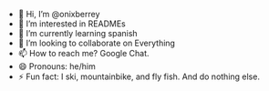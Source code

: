 - 👋 Hi, I’m @onixberrey
- 👀 I’m interested in READMEs
- 🌱 I’m currently learning spanish
- 💞️ I’m looking to collaborate on Everything
- 📫 How to reach me? Google Chat. 
- 😄 Pronouns: he/him
- ⚡ Fun fact: I ski, mountainbike, and fly fish. And do nothing else. 

<!---
onixberrey/onixberrey is a ✨ special ✨ repository because its `README.md` (this file) appears on your GitHub profile.
You can click the Preview link to take a look at your changes.
--->
